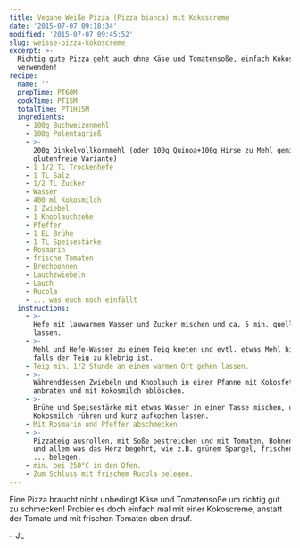 ```yaml
---
title: Vegane Weiße Pizza (Pizza bianca) mit Kokoscreme
date: '2015-07-07 09:18:34'
modified: '2015-07-07 09:45:52'
slug: weisse-pizza-kokoscreme
excerpt: >-
  Richtig gute Pizza geht auch ohne Käse und Tomatensoße, einfach Kokosmilch
  verwenden!
recipe:
  name: ''
  prepTime: PT60M
  cookTime: PT15M
  totalTime: PT1H15M
  ingredients:
    - 100g Buchweizenmehl
    - 100g Polentagrieß
    - >-
      200g Dinkelvollkornmehl (oder 100g Quinoa+100g Hirse zu Mehl gemixt für
      glutenfreie Variante)
    - 1 1/2 TL Trockenhefe
    - 1 TL Salz
    - 1/2 TL Zucker
    - Wasser
    - 400 ml Kokosmilch
    - 1 Zwiebel
    - 1 Knoblauchzehe
    - Pfeffer
    - 1 EL Brühe
    - 1 TL Speisestärke
    - Rosmarin
    - frische Tomaten
    - Brechbohnen
    - Lauchzwiebeln
    - Lauch
    - Rucola
    - ... was euch noch einfällt
  instructions:
    - >-
      Hefe mit lauwarmem Wasser und Zucker mischen und ca. 5 min. quellen
      lassen.
    - >-
      Mehl und Hefe-Wasser zu einem Teig kneten und evtl. etwas Mehl hinzu,
      falls der Teig zu klebrig ist.
    - Teig min. 1/2 Stunde an einem warmen Ort gehen lassen.
    - >-
      Währenddessen Zwiebeln und Knoblauch in einer Pfanne mit Kokosfett
      anbraten und mit Kokosmilch ablöschen.
    - >-
      Brühe und Speisestärke mit etwas Wasser in einer Tasse mischen, unter die
      Kokosmilch rühren und kurz aufkochen lassen.
    - Mit Rosmarin und Pfeffer abschmecken.
    - >-
      Pizzateig ausrollen, mit Soße bestreichen und mit Tomaten, Bohnen, Lauch
      und allem was das Herz begehrt, wie z.B. grünem Spargel, frischen Erbsen
      ... belegen.
    - min. bei 250°C in den Ofen.
    - Zum Schluss mit frischem Rucola belegen.
---
```


Eine Pizza braucht nicht unbedingt Käse und Tomatensoße um richtig gut zu schmecken! Probier es doch einfach mal mit einer Kokoscreme, anstatt der Tomate und mit frischen Tomaten oben drauf.

– JL [<!-- Image removed (no copyright): Pizza1-640x400.jpg -->](https://www.veganblatt.com/i/Pizza1.jpg)

